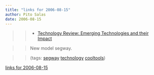```yaml
---
title: "links for 2006-08-15"
author: Pito Salas
date: 2006-08-15
---
```



>>

>>   * [Technology Review: Emerging Technologies and their
Impact](<http://www.technologyreview.com/read_article.aspx?id=17301>)

>>

>> New model segway.

>>

>> (tags: [segway](<http://del.icio.us/pitosalas/segway>)
[technology](<http://del.icio.us/pitosalas/technology>)
[cooltools](<http://del.icio.us/pitosalas/cooltools>))

>>

>>


[links for 2006-08-15](None)
